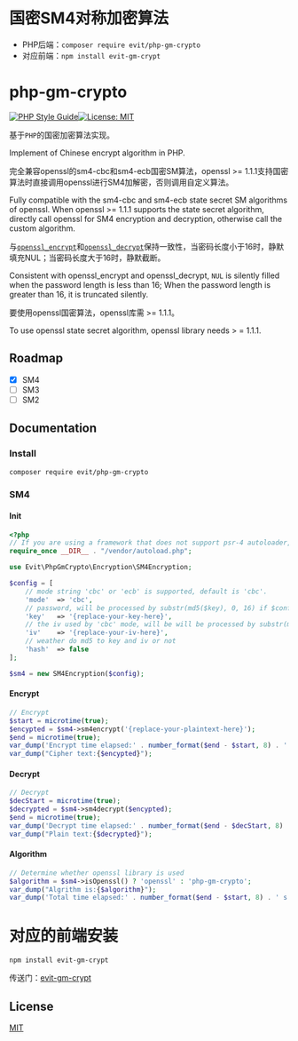# 国密SM4对称加密算法

- PHP后端：```composer require evit/php-gm-crypto```
- 对应前端：```npm install evit-gm-crypt```

# php-gm-crypto

[![PHP Style Guide](https://img.shields.io/badge/Language-PHP-brightgreen.svg)](https://www.php-fig.org/psr/)[![License: MIT](https://img.shields.io/badge/License-MIT-yellow.svg)](https://opensource.org/licenses/MIT) 

基于`PHP`的国密加密算法实现。

Implement of Chinese encrypt algorithm in PHP.

完全兼容openssl的sm4-cbc和sm4-ecb国密SM算法，openssl >= 1.1.1支持国密算法时直接调用openssl进行SM4加解密，否则调用自定义算法。

Fully compatible with the sm4-cbc and sm4-ecb state secret SM algorithms of openssl. When openssl >= 1.1.1 supports the state secret algorithm, directly call openssl for SM4 encryption and decryption, otherwise call the custom algorithm.

与[`openssl_encrypt`](https://www.php.net/manual/en/function.openssl-encrypt.php)和[`openssl_decrypt`](https://www.php.net/manual/en/function.openssl-decrypt.php)保持一致性，当密码长度小于16时，静默填充NUL；当密码长度大于16时，静默截断。

Consistent with openssl_encrypt and openssl_decrypt, `NUL` is silently filled when the password length is less than 16; When the password length is greater than 16, it is truncated silently.

要使用openssl国密算法，openssl库需 >= 1.1.1。

To use openssl state secret algorithm, openssl library needs > = 1.1.1.

## Roadmap

- [x] SM4
- [ ] SM3
- [ ] SM2

## Documentation

### Install

```bash
composer require evit/php-gm-crypto
```

### SM4

#### Init

```php
<?php
// If you are using a framework that does not support psr-4 autoloader, you need to explicitly import package from the vendor directory.
require_once __DIR__ . "/vendor/autoload.php";

use Evit\PhpGmCrypto\Encryption\SM4Encryption;

$config = [
    // mode string 'cbc' or 'ecb' is supported, default is 'cbc'.
    'mode'  => 'cbc',
    // password, will be processed by substr(md5($key), 0, 16) if $config['hash']
    'key'   => '{replace-your-key-here}',
    // the iv used by 'cbc' mode, will be will be processed by substr(md5($iv), 0, 16) if $config['hash']
    'iv'    => '{replace-your-iv-here}',
    // weather do md5 to key and iv or not
    'hash'  => false
];

$sm4 = new SM4Encryption($config);
```

#### Encrypt

```php
// Encrypt
$start = microtime(true);
$encypted = $sm4->sm4encrypt('{replace-your-plaintext-here}');
$end = microtime(true);
var_dump('Encrypt time elapsed:' . number_format($end - $start, 8) . ' s');
var_dump("Cipher text:{$encypted}");
```

#### Decrypt

```php
// Decrypt
$decStart = microtime(true);
$decrypted = $sm4->sm4decrypt($encypted);
$end = microtime(true);
var_dump('Decrypt time elapsed:' . number_format($end - $decStart, 8) . ' s');
var_dump("Plain text:{$decrypted}");
```

#### Algorithm
```php
// Determine whether openssl library is used
$algorithm = $sm4->isOpenssl() ? 'openssl' : 'php-gm-crypto';
var_dump("Algrithm is:{$algorithm}");
var_dump('Total time elapsed:' . number_format($end - $start, 8) . ' s');
```

# 对应的前端安装

```
npm install evit-gm-crypt
```

传送门：[evit-gm-crypt](https://github.com/Endy-c/gm-crypt)

## License

[MIT](LICENSE)

